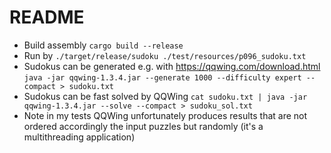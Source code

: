 # README

* Build assembly `cargo build --release`
* Run by `./target/release/sudoku ./test/resources/p096_sudoku.txt`
* Sudokus can be generated e.g. with https://qqwing.com/download.html `java -jar qqwing-1.3.4.jar --generate 1000 --difficulty expert --compact > sudoku.txt`
* Sudokus can be fast solved by QQWing `cat sudoku.txt | java -jar qqwing-1.3.4.jar --solve --compact > sudoku_sol.txt`
* Note in my tests QQWing unfortunately produces results that are not ordered accordingly the input puzzles but randomly (it's a multithreading application)
